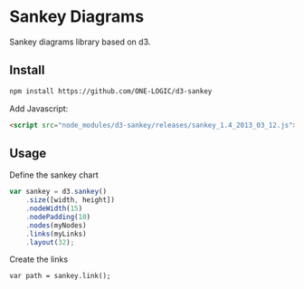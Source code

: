 # Sankey Diagrams

Sankey diagrams library based on d3. 

## Install

```sh
npm install https://github.com/ONE-LOGIC/d3-sankey
```

Add Javascript:
```html
<script src="node_modules/d3-sankey/releases/sankey_1.4_2013_03_12.js"></script>
```

## Usage

Define the sankey chart
```js
var sankey = d3.sankey()
    .size([width, height])
    .nodeWidth(15)
    .nodePadding(10)
    .nodes(myNodes)
    .links(myLinks)
    .layout(32);
```

Create the links
```
var path = sankey.link();
```